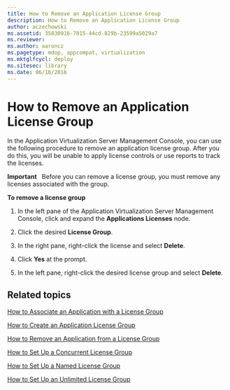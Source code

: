 ```yaml
---
title: How to Remove an Application License Group
description: How to Remove an Application License Group
author: aczechowski
ms.assetid: 35830916-7015-44cd-829b-23599a5029a7
ms.reviewer:
ms.author: aaroncz
ms.pagetype: mdop, appcompat, virtualization
ms.mktglfcycl: deploy
ms.sitesec: library
ms.date: 06/16/2016
---
```



# How to Remove an Application License Group


In the Application Virtualization Server Management Console, you can use the following procedure to remove an application license group. After you do this, you will be unable to apply license controls or use reports to track the licenses.

**Important**  
Before you can remove a license group, you must remove any licenses associated with the group.



**To remove a license group**

1.  In the left pane of the Application Virtualization Server Management Console, click and expand the **Applications Licenses** node.

2.  Click the desired **License Group**.

3.  In the right pane, right-click the license and select **Delete**.

4.  Click **Yes** at the prompt.

5.  In the left pane, right-click the desired license group and select **Delete**.

## Related topics


[How to Associate an Application with a License Group](how-to-associate-an-application-with-a-license-group.md)

[How to Create an Application License Group](how-to-create-an-application-license-group.md)

[How to Remove an Application from a License Group](how-to-remove-an-application-from-a-license-group.md)

[How to Set Up a Concurrent License Group](how-to-set-up-a-concurrent-license-group.md)

[How to Set Up a Named License Group](how-to-set-up-a-named-license-group.md)

[How to Set Up an Unlimited License Group](how-to-set-up-an-unlimited-license-group.md)









